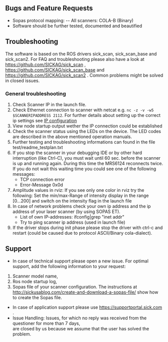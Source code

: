 ## Bugs and Feature Requests

- Sopas protocol mapping:
-- All scanners: COLA-B (Binary)
- Software should be further tested, documented and beautified

## Troubleshooting

The software is based on the ROS drivers sick_scan, sick_scan_base and sick_scan2. For FAQ and troubleshooting please also have a look at https://github.com/SICKAG/sick_scan , https://github.com/SICKAG/sick_scan_base and https://github.com/SICKAG/sick_scan2 .
Common problems might be solved in closed issues.

### General troubleshooting

1. Check Scanner IP in the launch file.
2. Check Ethernet connection to scanner with netcat e.g. ```nc -z -v -w5 $SCANNERIPADDRESS 2112```.
   For further details about setting up the correct ip settings see [IP configuration](doc/ipconfig/ipconfig.md)
3. View node startup output wether the IP connection could be established
4. Check the scanner status using the LEDs on the device. The LED codes are described in the above mentioned operation manuals.
5. Further testing and troubleshooting informations can found in the file test/readme_testplan.txt
6. If you stop the scanner in your debugging IDE or by other hard interruption (like Ctrl-C), you must wait until 60 sec. before
   the scanner is up and running again. During this time the MRS6124 reconnects twice.
   If you do not wait this waiting time you could see one of the following messages:
   * TCP connection error
   * Error-Message 0x0d
7. Amplitude values in rviz: If you see only one color in rviz try the following:
   Set the min/max-Range of intensity display in the range [0...200] and switch on the intensity flag in the launch file  
8. In case of network problems check your own ip address and the ip address of your laser scanner (by using SOPAS ET).
   * List of own IP-addresses: ifconfig|grep "inet addr"
   * Try to ping scanner ip address (used in launch file)
9. If the driver stops during init phase please stop the driver with ctrl-c and restart (could be caused due to protocol ASCII/Binary cola-dialect).

## Support

* In case of technical support please open a new issue. For optimal support, add the following information to your request:
 1. Scanner model name,
 2. Ros node startup log,
 3. Sopas file of your scanner configuration.
  The instructions at http://sickusablog.com/create-and-download-a-sopas-file/ show how to create the Sopas file.
* In case of application support please use [https://supportportal.sick.com ](https://supportportal.sick.com).
* Issue Handling: Issues, for which no reply was received from the questioner for more than 7 days,                     
  are closed by us because we assume that the user has solved the problem.

